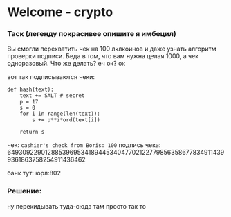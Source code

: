 # Welcome - crypto

### Таск (легенду покрасивее опишите я имбецил)
Вы смогли перехватить чек на 100 лклкоинов и даже узнать алгоритм проверки подписи. Беда в том, что вам нужна целая 1000, а чек одноразовый. Что же делать?
еч
ок? ок 

вот так подписываются чеки:
```
def hash(text):
    text += SALT # secret
    p = 17
    s = 0
    for i in range(len(text)):
        s += p**i*ord(text[i])

    return s
```

чек: `cashier's check from Boris: 100`
подпись чека: 6493092290128853969534189445340477021227798563586778349114399361863758254911436462

банк тут: юрл:802

### Решение: 
ну перекидывать туда-сюда там просто так то
